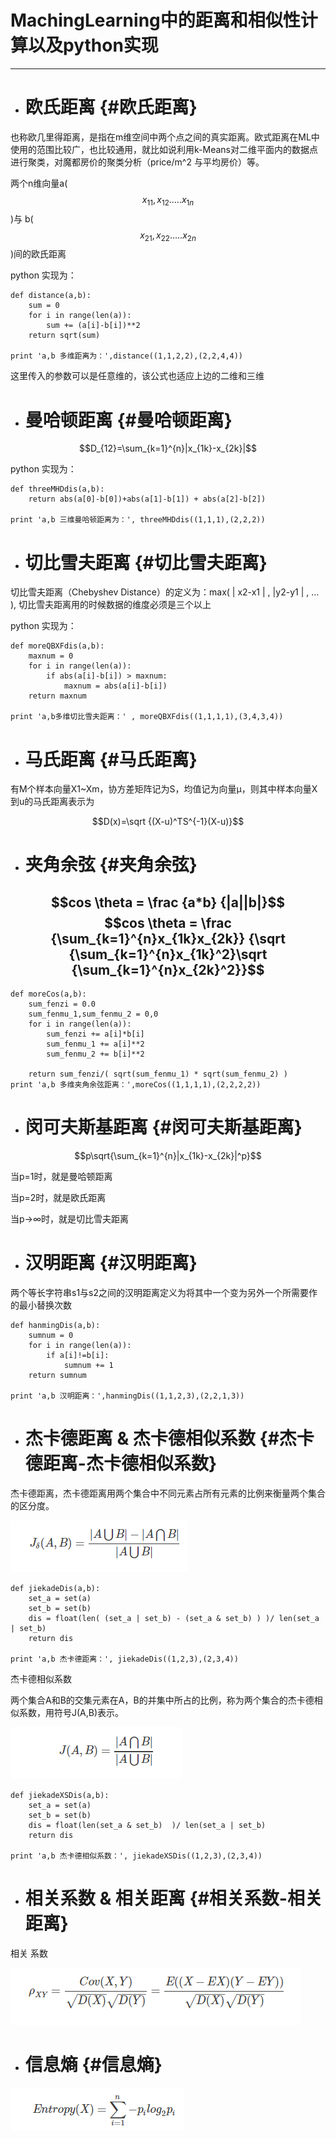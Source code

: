 # MachingLearning中的距离和相似性计算以及python实现

---

* # 欧氏距离 {#欧氏距离}

也称欧几里得距离，是指在m维空间中两个点之间的真实距离。欧式距离在ML中使用的范围比较广，也比较通用，就比如说利用k-Means对二维平面内的数据点进行聚类，对魔都房价的聚类分析（price/m^2 与平均房价）等。

两个n维向量a\($$x_{11},x_{12}.....x_{1n}$$\)与 b\($$x_{21},x_{22}.....x_{2n}$$\)间的欧氏距离

python 实现为：

```
def distance(a,b):
    sum = 0
    for i in range(len(a)):
        sum += (a[i]-b[i])**2
    return sqrt(sum)

print 'a,b 多维距离为：',distance((1,1,2,2),(2,2,4,4))
```

这里传入的参数可以是任意维的，该公式也适应上边的二维和三维

* # 曼哈顿距离 {#曼哈顿距离}

$$D_{12}=\sum_{k=1}^{n}|x_{1k}-x_{2k}|$$

python 实现为：

```
def threeMHDdis(a,b):
    return abs(a[0]-b[0])+abs(a[1]-b[1]) + abs(a[2]-b[2])

print 'a,b 三维曼哈顿距离为：', threeMHDdis((1,1,1),(2,2,2))
```

* # 切比雪夫距离 {#切比雪夫距离}

切比雪夫距离（Chebyshev Distance）的定义为：max\( \| x2-x1 \| , \|y2-y1 \| , … \), 切比雪夫距离用的时候数据的维度必须是三个以上

python 实现为：

```
def moreQBXFdis(a,b):
    maxnum = 0
    for i in range(len(a)):
        if abs(a[i]-b[i]) > maxnum:
            maxnum = abs(a[i]-b[i])
    return maxnum

print 'a,b多维切比雪夫距离：' , moreQBXFdis((1,1,1,1),(3,4,3,4))
```

* # 马氏距离 {#马氏距离}

有M个样本向量X1~Xm，协方差矩阵记为S，均值记为向量μ，则其中样本向量X到u的马氏距离表示为

$$D(x)=\sqrt {(X-u)^TS^{-1}(X-u)}$$

* # 夹角余弦 {#夹角余弦}

## $$cos \theta = \frac {a*b} {|a||b|}$$              $$cos \theta = \frac {\sum_{k=1}^{n}x_{1k}x_{2k}} {\sqrt {\sum_{k=1}^{n}x_{1k}^2}\sqrt {\sum_{k=1}^{n}x_{2k}^2}}$$

```
def moreCos(a,b):
    sum_fenzi = 0.0
    sum_fenmu_1,sum_fenmu_2 = 0,0
    for i in range(len(a)):
        sum_fenzi += a[i]*b[i]
        sum_fenmu_1 += a[i]**2 
        sum_fenmu_2 += b[i]**2 

    return sum_fenzi/( sqrt(sum_fenmu_1) * sqrt(sum_fenmu_2) )
print 'a,b 多维夹角余弦距离：',moreCos((1,1,1,1),(2,2,2,2))
```

* # 闵可夫斯基距离 {#闵可夫斯基距离}

$$p\sqrt{\sum_{k=1}^{n}|x_{1k}-x_{2k}|^p}$$

当p=1时，就是曼哈顿距离

当p=2时，就是欧氏距离

当p→∞时，就是切比雪夫距离



* # 汉明距离 {#汉明距离}

两个等长字符串s1与s2之间的汉明距离定义为将其中一个变为另外一个所需要作的最小替换次数

```
def hanmingDis(a,b):
    sumnum = 0
    for i in range(len(a)):
        if a[i]!=b[i]:
            sumnum += 1
    return sumnum

print 'a,b 汉明距离：',hanmingDis((1,1,2,3),(2,2,1,3))
```

* # 杰卡德距离 & 杰卡德相似系数 {#杰卡德距离-杰卡德相似系数}

杰卡德距离，杰卡德距离用两个集合中不同元素占所有元素的比例来衡量两个集合的区分度。

![](/assets/jiekadejuli.png)

```
def jiekadeDis(a,b):
    set_a = set(a)
    set_b = set(b)
    dis = float(len( (set_a | set_b) - (set_a & set_b) ) )/ len(set_a | set_b)
    return dis

print 'a,b 杰卡德距离：', jiekadeDis((1,2,3),(2,3,4))
```

杰卡德相似系数

两个集合A和B的交集元素在A，B的并集中所占的比例，称为两个集合的杰卡德相似系数，用符号J\(A,B\)表示。

![](/assets/jiekadexiangsixishu.png)

```
def jiekadeXSDis(a,b):
    set_a = set(a)
    set_b = set(b)
    dis = float(len(set_a & set_b)  )/ len(set_a | set_b)
    return dis

print 'a,b 杰卡德相似系数：', jiekadeXSDis((1,2,3),(2,3,4))
```

* # 相关系数 & 相关距离 {#相关系数-相关距离}

相关 系数

![](/assets/xiangguanxishu.png)

* # 信息熵 {#信息熵}

![](/assets/xinxishang.png)




